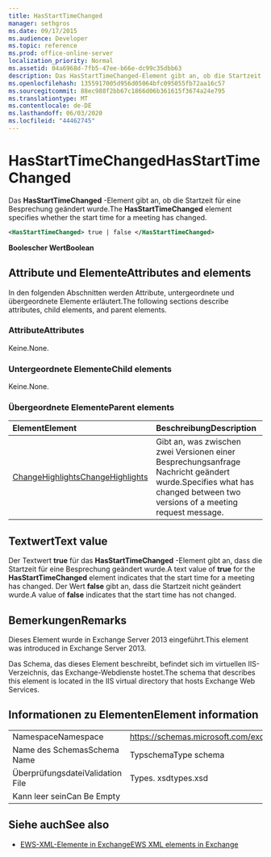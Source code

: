 ```yaml
---
title: HasStartTimeChanged
manager: sethgros
ms.date: 09/17/2015
ms.audience: Developer
ms.topic: reference
ms.prod: office-online-server
localization_priority: Normal
ms.assetid: 04a6968d-7fb5-47ee-b66e-dc99c35dbb63
description: Das HasStartTimeChanged-Element gibt an, ob die Startzeit für eine Besprechung geändert wurde.
ms.openlocfilehash: 1355917005d956d05064bfc095055fb72aa16c57
ms.sourcegitcommit: 88ec988f2bb67c1866d06b361615f3674a24e795
ms.translationtype: MT
ms.contentlocale: de-DE
ms.lasthandoff: 06/03/2020
ms.locfileid: "44462745"
---
```

# <a name="hasstarttimechanged"></a><span data-ttu-id="9b761-103">HasStartTimeChanged</span><span class="sxs-lookup"><span data-stu-id="9b761-103">HasStartTimeChanged</span></span>

<span data-ttu-id="9b761-104">Das **HasStartTimeChanged** -Element gibt an, ob die Startzeit für eine Besprechung geändert wurde.</span><span class="sxs-lookup"><span data-stu-id="9b761-104">The **HasStartTimeChanged** element specifies whether the start time for a meeting has changed.</span></span> 
  
```XML
<HasStartTimeChanged> true | false </HasStartTimeChanged>
```

 <span data-ttu-id="9b761-105">**Boolescher Wert**</span><span class="sxs-lookup"><span data-stu-id="9b761-105">**Boolean**</span></span>
## <a name="attributes-and-elements"></a><span data-ttu-id="9b761-106">Attribute und Elemente</span><span class="sxs-lookup"><span data-stu-id="9b761-106">Attributes and elements</span></span>

<span data-ttu-id="9b761-107">In den folgenden Abschnitten werden Attribute, untergeordnete und übergeordnete Elemente erläutert.</span><span class="sxs-lookup"><span data-stu-id="9b761-107">The following sections describe attributes, child elements, and parent elements.</span></span>
  
### <a name="attributes"></a><span data-ttu-id="9b761-108">Attribute</span><span class="sxs-lookup"><span data-stu-id="9b761-108">Attributes</span></span>

<span data-ttu-id="9b761-109">Keine.</span><span class="sxs-lookup"><span data-stu-id="9b761-109">None.</span></span>
  
### <a name="child-elements"></a><span data-ttu-id="9b761-110">Untergeordnete Elemente</span><span class="sxs-lookup"><span data-stu-id="9b761-110">Child elements</span></span>

<span data-ttu-id="9b761-111">Keine.</span><span class="sxs-lookup"><span data-stu-id="9b761-111">None.</span></span>
  
### <a name="parent-elements"></a><span data-ttu-id="9b761-112">Übergeordnete Elemente</span><span class="sxs-lookup"><span data-stu-id="9b761-112">Parent elements</span></span>

|<span data-ttu-id="9b761-113">**Element**</span><span class="sxs-lookup"><span data-stu-id="9b761-113">**Element**</span></span>|<span data-ttu-id="9b761-114">**Beschreibung**</span><span class="sxs-lookup"><span data-stu-id="9b761-114">**Description**</span></span>|
|:-----|:-----|
|[<span data-ttu-id="9b761-115">ChangeHighlights</span><span class="sxs-lookup"><span data-stu-id="9b761-115">ChangeHighlights</span></span>](changehighlights.md) <br/> |<span data-ttu-id="9b761-116">Gibt an, was zwischen zwei Versionen einer Besprechungsanfrage Nachricht geändert wurde.</span><span class="sxs-lookup"><span data-stu-id="9b761-116">Specifies what has changed between two versions of a meeting request message.</span></span>  <br/> |
   
## <a name="text-value"></a><span data-ttu-id="9b761-117">Textwert</span><span class="sxs-lookup"><span data-stu-id="9b761-117">Text value</span></span>

<span data-ttu-id="9b761-118">Der Textwert **true** für das **HasStartTimeChanged** -Element gibt an, dass die Startzeit für eine Besprechung geändert wurde.</span><span class="sxs-lookup"><span data-stu-id="9b761-118">A text value of **true** for the **HasStartTimeChanged** element indicates that the start time for a meeting has changed.</span></span> <span data-ttu-id="9b761-119">Der Wert **false** gibt an, dass die Startzeit nicht geändert wurde.</span><span class="sxs-lookup"><span data-stu-id="9b761-119">A value of **false** indicates that the start time has not changed.</span></span> 
  
## <a name="remarks"></a><span data-ttu-id="9b761-120">Bemerkungen</span><span class="sxs-lookup"><span data-stu-id="9b761-120">Remarks</span></span>

<span data-ttu-id="9b761-121">Dieses Element wurde in Exchange Server 2013 eingeführt.</span><span class="sxs-lookup"><span data-stu-id="9b761-121">This element was introduced in Exchange Server 2013.</span></span>
  
<span data-ttu-id="9b761-122">Das Schema, das dieses Element beschreibt, befindet sich im virtuellen IIS-Verzeichnis, das Exchange-Webdienste hostet.</span><span class="sxs-lookup"><span data-stu-id="9b761-122">The schema that describes this element is located in the IIS virtual directory that hosts Exchange Web Services.</span></span>
  
## <a name="element-information"></a><span data-ttu-id="9b761-123">Informationen zu Elementen</span><span class="sxs-lookup"><span data-stu-id="9b761-123">Element information</span></span>

|||
|:-----|:-----|
|<span data-ttu-id="9b761-124">Namespace</span><span class="sxs-lookup"><span data-stu-id="9b761-124">Namespace</span></span>  <br/> |https://schemas.microsoft.com/exchange/services/2006/types  <br/> |
|<span data-ttu-id="9b761-125">Name des Schemas</span><span class="sxs-lookup"><span data-stu-id="9b761-125">Schema Name</span></span>  <br/> |<span data-ttu-id="9b761-126">Typschema</span><span class="sxs-lookup"><span data-stu-id="9b761-126">Type schema</span></span>  <br/> |
|<span data-ttu-id="9b761-127">Überprüfungsdatei</span><span class="sxs-lookup"><span data-stu-id="9b761-127">Validation File</span></span>  <br/> |<span data-ttu-id="9b761-128">Types. xsd</span><span class="sxs-lookup"><span data-stu-id="9b761-128">types.xsd</span></span>  <br/> |
|<span data-ttu-id="9b761-129">Kann leer sein</span><span class="sxs-lookup"><span data-stu-id="9b761-129">Can Be Empty</span></span>  <br/> ||
   
## <a name="see-also"></a><span data-ttu-id="9b761-130">Siehe auch</span><span class="sxs-lookup"><span data-stu-id="9b761-130">See also</span></span>



- [<span data-ttu-id="9b761-131">EWS-XML-Elemente in Exchange</span><span class="sxs-lookup"><span data-stu-id="9b761-131">EWS XML elements in Exchange</span></span>](ews-xml-elements-in-exchange.md)


